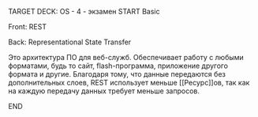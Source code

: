 TARGET DECK: OS - 4 - экзамен
START
Basic

Front: REST

Back: Representational State Transfer

Это архитектура ПО для веб-служб. Обеспечивает работу с любыми форматами, будь то сайт, flash-программа, приложение другого формата и другие. Благодаря тому, что данные передаются без дополнительных слоев, REST использует меньше [[Ресурс]]ов, так как на каждую передачу данных требует меньше запросов.
<!--ID: 1663488760674-->
END 